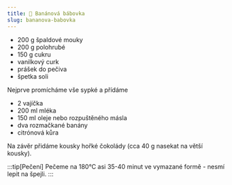 ```yaml
---
title: 🍌 Banánová bábovka
slug: bananova-babovka
---
```


- 200 g špaldové mouky
- 200 g polohrubé
- 150 g cukru
- vanilkový curk
- prášek do pečiva
- špetka soli

Nejprve promícháme vše sypké a přídáme

- 2 vajíčka
- 200 ml mléka
- 150 ml oleje nebo rozpuštěného másla
- dva rozmačkané banány
- citrónová kůra

Na závěr přidáme kousky hořké čokolády (cca 40 g nasekat na větší kousky).

:::tip[Pečení]
Pečeme na 180°C asi 35-40 minut ve vymazané formě - nesmí lepit na špejli.
:::

